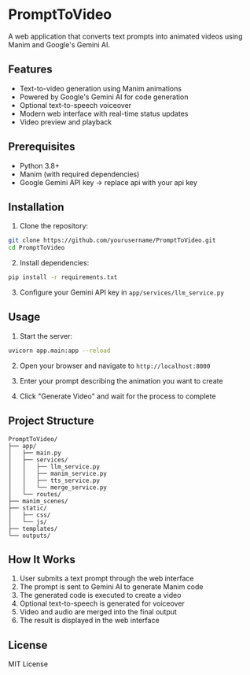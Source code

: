 # PromptToVideo

A web application that converts text prompts into animated videos using Manim and Google's Gemini AI.

## Features

- Text-to-video generation using Manim animations
- Powered by Google's Gemini AI for code generation
- Optional text-to-speech voiceover
- Modern web interface with real-time status updates
- Video preview and playback

## Prerequisites

- Python 3.8+
- Manim (with required dependencies)
- Google Gemini API key -> replace api with your api key

## Installation

1. Clone the repository:
```bash
git clone https://github.com/yourusername/PromptToVideo.git
cd PromptToVideo
```

2. Install dependencies:
```bash
pip install -r requirements.txt
```

3. Configure your Gemini API key in `app/services/llm_service.py`

## Usage

1. Start the server:
```bash
uvicorn app.main:app --reload
```

2. Open your browser and navigate to `http://localhost:8000`

3. Enter your prompt describing the animation you want to create

4. Click "Generate Video" and wait for the process to complete

## Project Structure

```
PromptToVideo/
├── app/
│   ├── main.py
│   ├── services/
│   │   ├── llm_service.py
│   │   ├── manim_service.py
│   │   ├── tts_service.py
│   │   └── merge_service.py
│   └── routes/
├── manim_scenes/
├── static/
│   ├── css/
│   └── js/
├── templates/
└── outputs/
```

## How It Works

1. User submits a text prompt through the web interface
2. The prompt is sent to Gemini AI to generate Manim code
3. The generated code is executed to create a video
4. Optional text-to-speech is generated for voiceover
5. Video and audio are merged into the final output
6. The result is displayed in the web interface

## License
MIT License
